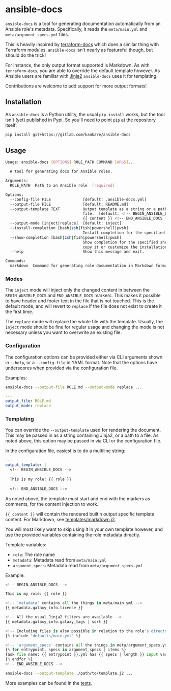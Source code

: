 # ansible-docs

`ansible-docs` is a tool for generating documentation automatically from an Ansible role's metadata. Specifically, it reads the `meta/main.yml` and `meta/argument_specs.yml` files.

This is heavily inspired by [terraform-docs](https://github.com/terraform-docs/terraform-docs) which does a similar thing with Terraform modules. `ansible-docs` isn't nearly as featureful though, but should do the trick!

For instance, the only output format supported is Markdown. As with `terraform-docs`, you are able to override the default template however. As Ansible users are familiar with [Jinja2](https://jinja.palletsprojects.com/en/3.1.x/) `ansible-docs` uses it for templating.

Contributions are welcome to add support for more output formats!

## Installation

As `ansible-docs` is a Python utility, the usual `pip install` works, but the tool isn't (yet) published in Pypi. So you'll need to point `pip` at the repository itself:

``` sh
pip install git+https://gitlab.com/kankare/ansible-docs
```

## Usage

``` sh
Usage: ansible-docs [OPTIONS] ROLE_PATH COMMAND [ARGS]...

  A tool for generating docs for Ansible roles.

Arguments:
  ROLE_PATH  Path to an Ansible role  [required]

Options:
  --config-file FILE              [default: .ansible-docs.yml]
  --output-file FILE              [default: README.md]
  --output-template TEXT          Output template as a string or a path to a
                                  file.  [default: <!-- BEGIN_ANSIBLE_DOCS -->
                                  {{ content }} <!-- END_ANSIBLE_DOCS --> ]
  --output-mode [inject|replace]  [default: inject]
  --install-completion [bash|zsh|fish|powershell|pwsh]
                                  Install completion for the specified shell.
  --show-completion [bash|zsh|fish|powershell|pwsh]
                                  Show completion for the specified shell, to
                                  copy it or customize the installation.
  --help                          Show this message and exit.

Commands:
  markdown  Command for generating role documentation in Markdown format.
```

### Modes

The `inject` mode will inject only the changed content in between the `BEGIN_ANSIBLE_DOCS` and `END_ANSIBLE_DOCS` markers. This makes it possible to have header and footer text in the file that is not touched. This is the default mode, and will revert to `replace` if the file does not exist to create it the first time.

The `replace` mode will replace the whole file with the template. Usually, the `inject` mode should be fine for regular usage and changing the mode is not necessary unless you want to overwrite an existing file.

### Configuration

The configuration options can be provided either via CLI arguments shown in `--help`, or a `--config-file` in YAML format. Note that the options have underscores when provided via the configuration file.

Examples:

``` sh
ansible-docs --output-file ROLE.md --output-mode replace ...
```

``` yaml
---
output_file: ROLE.md
output_mode: replace
```

### Templating

You can override the `--output-template` used for rendering the document. This may be passed in as a string containing Jinja2, or a path to a file. As noted above, this option may be passed in via CLI or the configuration file.

In the configuration file, easiest is to do a multiline string:

``` yaml
---
output_template: |
  <!-- BEGIN_ANSIBLE_DOCS -->
  
  This is my role: {{ role }}
  
  <!-- END_ANSIBLE_DOCS -->
```

As noted above, the template _must_ start and end with the markers as comments, for the content injection to work.

`{{ content }}` will contain the rendered builtin output specific template content. For Markdown, see [templates/markdown.j2](./templates/markdown.j2).

You will most likely want to skip using it in your own template however, and use the provided variables containing the role metadata directly.

Template variables:

- `role`: The role name
- `metadata`: Metadata read from `meta/main.yml`
- `argument_specs`: Metadata read from `meta/argument_specs.yml`

Example:

``` python
<!-- BEGIN_ANSIBLE_DOCS -->

This is my role: {{ role }}

<!-- 'metadata' contains all the things in meta/main.yml -->
{{ metadata.galaxy_info.license }}

<!-- All the usual Jinja2 filters are available -->
{{ metadata.galaxy_info.galaxy_tags | sort }}

<!-- Including files is also possible in relation to the role's directory with Jinja2's include directive -->
{% include "defaults/main.yml" %}

<!-- 'argument_specs' contains all the things in meta/argument_specs.yml -->
{% for entrypoint, specs in argument_specs | items %}
Task file name: {{ entrypoint }}.yml has {{ specs | length }} input variables!
{% endfor %}
<!-- END_ANSIBLE_DOCS -->
```

``` sh
ansible-docs --output-template ./path/to/template.j2 ...
```

More examples can be found in the [tests](./tests/).
